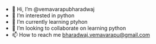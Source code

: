 - 👋 Hi, I’m @vemavarapubharadwaj
- 👀 I’m interested in python
- 🌱 I’m currently learning ptyhon
- 💞️ I’m looking to collaborate on learning python
- 📫 How to reach me bharadwaj.vemavarapu@gmail.com

<!---
vemavarapubharadwaj/vemavarapubharadwaj is a ✨ special ✨ repository because its `README.md` (this file) appears on your GitHub profile.
You can click the Preview link to take a look at your changes.
--->
